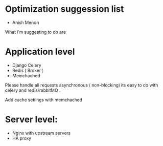 # Optimization suggession list

- Anish Menon

What i'm suggesting to do are 

# Application level 
  - Django Celery
  - Redis ( Broker )
  - Memchached 
  
Please handle all requests asynchronous ( non-blocking) its easy to do with celery and redis/rabbitMQ . 

Add cache setiings with memchached 

# Server level:
 - Nginx with upstream servers
 - HA proxy
